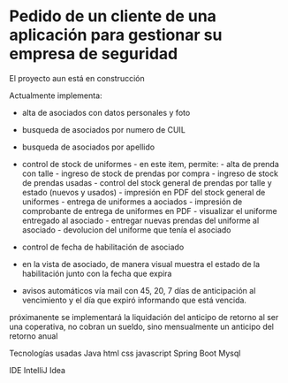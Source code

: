 # Pedido de un cliente de una aplicación para gestionar su empresa de seguridad

El proyecto aun está en construcción

Actualmente implementa:

 - alta de asociados con datos personales y foto
 - busqueda de asociados por numero de CUIL
 - busqueda de asociados por apellido
 - control de stock de uniformes
       - en este item, permite:
                               - alta de prenda con talle
                               - ingreso de stock de prendas por compra
                               - ingreso de stock de prendas usadas
                               - control del stock general de prendas por talle y estado (nuevos y usados)
                               - impresión en PDF del stock general de uniformes
                               - entrega de uniformes a aociados
                               - impresión de comprobante de entrega de uniformes en PDF
                               - visualizar el uniforme entregado al asociado
                               - entregar nuevas prendas del uniforme al asociado
                               - devolucion del uniforme que tenía el asociado

 - control de fecha de habilitación de asociado
 - en la vista de asociado, de manera visual muestra el estado de la habilitación junto con la fecha que expira
 - avisos automáticos vía mail con 45, 20, 7 días de anticipación al vencimiento y el día que expiró informando que está vencida.
  

próximanente se implementará la liquidación del anticipo de retorno
al ser una coperativa, no cobran un sueldo, sino mensualmente un anticipo del retorno anual

   Tecnologías usadas
   Java
   html
   css
   javascript
   Spring Boot
   Mysql

   IDE IntelliJ Idea
   
        
